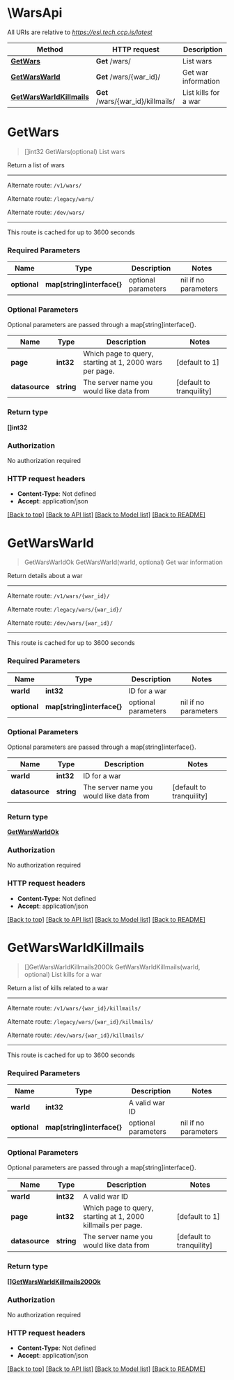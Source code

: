 # \WarsApi

All URIs are relative to *https://esi.tech.ccp.is/latest*

Method | HTTP request | Description
------------- | ------------- | -------------
[**GetWars**](WarsApi.md#GetWars) | **Get** /wars/ | List wars
[**GetWarsWarId**](WarsApi.md#GetWarsWarId) | **Get** /wars/{war_id}/ | Get war information
[**GetWarsWarIdKillmails**](WarsApi.md#GetWarsWarIdKillmails) | **Get** /wars/{war_id}/killmails/ | List kills for a war


# **GetWars**
> []int32 GetWars(optional)
List wars

Return a list of wars

---

Alternate route: `/v1/wars/`

Alternate route: `/legacy/wars/`

Alternate route: `/dev/wars/`


---

This route is cached for up to 3600 seconds

### Required Parameters

Name | Type | Description  | Notes
------------- | ------------- | ------------- | -------------
 **optional** | **map[string]interface{}** | optional parameters | nil if no parameters

### Optional Parameters
Optional parameters are passed through a map[string]interface{}.

Name | Type | Description  | Notes
------------- | ------------- | ------------- | -------------
 **page** | **int32**| Which page to query, starting at 1, 2000 wars per page. | [default to 1]
 **datasource** | **string**| The server name you would like data from | [default to tranquility]

### Return type

**[]int32**

### Authorization

No authorization required

### HTTP request headers

 - **Content-Type**: Not defined
 - **Accept**: application/json

[[Back to top]](#) [[Back to API list]](../README.md#documentation-for-api-endpoints) [[Back to Model list]](../README.md#documentation-for-models) [[Back to README]](../README.md)

# **GetWarsWarId**
> GetWarsWarIdOk GetWarsWarId(warId, optional)
Get war information

Return details about a war

---

Alternate route: `/v1/wars/{war_id}/`

Alternate route: `/legacy/wars/{war_id}/`

Alternate route: `/dev/wars/{war_id}/`


---

This route is cached for up to 3600 seconds

### Required Parameters

Name | Type | Description  | Notes
------------- | ------------- | ------------- | -------------
  **warId** | **int32**| ID for a war | 
 **optional** | **map[string]interface{}** | optional parameters | nil if no parameters

### Optional Parameters
Optional parameters are passed through a map[string]interface{}.

Name | Type | Description  | Notes
------------- | ------------- | ------------- | -------------
 **warId** | **int32**| ID for a war | 
 **datasource** | **string**| The server name you would like data from | [default to tranquility]

### Return type

[**GetWarsWarIdOk**](get_wars_war_id_ok.md)

### Authorization

No authorization required

### HTTP request headers

 - **Content-Type**: Not defined
 - **Accept**: application/json

[[Back to top]](#) [[Back to API list]](../README.md#documentation-for-api-endpoints) [[Back to Model list]](../README.md#documentation-for-models) [[Back to README]](../README.md)

# **GetWarsWarIdKillmails**
> []GetWarsWarIdKillmails200Ok GetWarsWarIdKillmails(warId, optional)
List kills for a war

Return a list of kills related to a war

---

Alternate route: `/v1/wars/{war_id}/killmails/`

Alternate route: `/legacy/wars/{war_id}/killmails/`

Alternate route: `/dev/wars/{war_id}/killmails/`


---

This route is cached for up to 3600 seconds

### Required Parameters

Name | Type | Description  | Notes
------------- | ------------- | ------------- | -------------
  **warId** | **int32**| A valid war ID | 
 **optional** | **map[string]interface{}** | optional parameters | nil if no parameters

### Optional Parameters
Optional parameters are passed through a map[string]interface{}.

Name | Type | Description  | Notes
------------- | ------------- | ------------- | -------------
 **warId** | **int32**| A valid war ID | 
 **page** | **int32**| Which page to query, starting at 1, 2000 killmails per page. | [default to 1]
 **datasource** | **string**| The server name you would like data from | [default to tranquility]

### Return type

[**[]GetWarsWarIdKillmails200Ok**](get_wars_war_id_killmails_200_ok.md)

### Authorization

No authorization required

### HTTP request headers

 - **Content-Type**: Not defined
 - **Accept**: application/json

[[Back to top]](#) [[Back to API list]](../README.md#documentation-for-api-endpoints) [[Back to Model list]](../README.md#documentation-for-models) [[Back to README]](../README.md)

